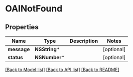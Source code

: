 # OAINotFound

## Properties
Name | Type | Description | Notes
------------ | ------------- | ------------- | -------------
**message** | **NSString*** |  | [optional] 
**status** | **NSNumber*** |  | [optional] 

[[Back to Model list]](../README.md#documentation-for-models) [[Back to API list]](../README.md#documentation-for-api-endpoints) [[Back to README]](../README.md)


